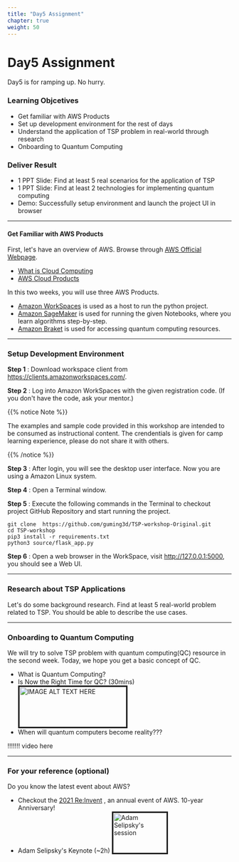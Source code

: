```yaml
---
title: "Day5 Assignment"
chapter: true
weight: 50
---
```


# Day5 Assignment

Day5 is for ramping up. No hurry. 

### Learning Objcetives
- Get familiar with AWS Products
- Set up development environment for the rest of days 
- Understand the application of TSP problem in real-world through research
- Onboarding to Quantum Computing

### Deliver Result
- 1 PPT Slide: Find at least 5 real scenarios for the application of TSP 
- 1 PPT Slide: Find at least 2 technologies for implementing quantum computing
- Demo: Successfully setup environment and launch the project UI in browser

---

#### Get Familiar with AWS Products

First, let's have an overview of AWS. Browse through [AWS Official Webpage](https://aws.amazon.com/). 

* [What is Cloud Computing](https://aws.amazon.com/what-is-cloud-computing/?nc1=f_cc)
* [AWS Cloud Products](https://aws.amazon.com/products/) 

In this two weeks, you will use three AWS Products. 

 * [Amazon WorkSpaces](https://aws.amazon.com/workspaces/) is used as a host to run the python project.
 * [Amazon SageMaker](https://aws.amazon.com/sagemaker/) is used for running the given Notebooks, where you learn algorithms step-by-step.
 * [Amazon Braket](https://aws.amazon.com/braket/) is used for accessing quantum computing resources. 


---

### Setup Development Environment


**Step 1**  : Download workspace client from https://clients.amazonworkspaces.com/.

**Step 2** : Log into Amazon WorkSpaces with the given registration code. (If you don't have the code, ask your mentor.)


{{% notice Note %}}
<p style='text-align: left;'>
The examples and sample code provided in this workshop are intended to be consumed as instructional content. The crendentials is given for camp learning experience, please do not share it with others.
</p>
{{% /notice %}}

**Step 3** : After login, you will see the desktop user interface. Now you are using a Amazon Linux system.

**Step 4** : Open a Terminal window.

**Step 5** : Execute the following commands in the Terminal to checkout project GitHub Repository and start running the project.
```
git clone  https://github.com/guming3d/TSP-workshop-Original.git
cd TSP-workshop
pip3 install -r requirements.txt
python3 source/flask_app.py
```
**Step 6** : Open a web browser in the WorkSpace, visit http://127.0.0.1:5000, you should see a Web UI.

---
### Research about TSP Applications

Let's do some background research. Find at least 5 real-world problem related to TSP. You should be able to describe the use cases. 

---
### Onboarding to Quantum Computing

We will try to solve TSP problem with quantum computing(QC) resource in the second week. Today, we hope you get a basic concept of QC. 

* What is Quantum Computing? 
* Is Now the Right Time for QC? (30mins)
<a href="http://www.youtube.com/watch?feature=player_embedded&v=_ltGOs7aN3U
" target="_blank"><img src="http://img.youtube.com/vi/_ltGOs7aN3U/0.jpg" 
alt="IMAGE ALT TEXT HERE" width="240" height="90" border="3" /></a>
* When will quantum computers become reality???

!!!!!!! video here

---
### For your reference (optional)
Do you know the latest event about AWS? 

* Checkout the [2021 Re:Invent](https://reinvent.awsevents.com/keynotes/?nc2=h_reik) , an annual event of AWS. 10-year Anniversary! 
* Adam Selipsky's Keynote (~2h)
<a href="http://www.youtube.com/watch?feature=player_embedded&v=WGA2P_oH5Xc
" target="_blank"><img src="http://img.youtube.com/vi/WGA2P_oH5Xc/0.jpg" 
alt="Adam Selipsky's session" width="120" height="90" border="3" /></a>
